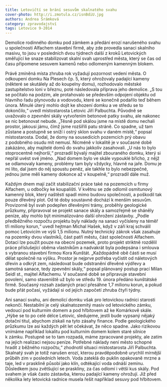 ```yaml
---
title: Letovičtí se brání sesuvům skalnatého svahu
cover-photo: http://i.zmotula.cz/isnBdiU.jpg
authors: Andrea Šrámková
category: zpravodajství
tags: Letovice 9-2014
---
```


Demolice rodinného domku pod zámkem a předání erozí narušeného svahu u společnosti Alfachem stavební firmě, aby zde provedla sanaci skalního masivu, to jsou v posledních dvou týdnech další z kroků Letovických směřující ke snaze stabilizovat skalní svah uprostřed města, který se čas od času připomene sesuvem kamenů nebo odlomeným kamenným blokem.

Právě zmíněná místa zhruba rok vyžadují pozornost vedení města. O odkoupení domku Na Plesech čp. 5, který ohrožovaly padající kameny (některé se skutálely až do koupelny domu), rozhodovalo městské zastupitelstvo loni v březnu, poté následovala příprava jeho demolice. „S tou se počítalo na podzim, ale protahovalo se především odpojení objektu od hlavního řadu plynovodu a vodovodu, které se konečně podařilo teď během února. Minulé úterý mohlo dojít ke shození domku a ve středu se to dokončilo,“ uvedl místostarosta Letovic Jiří Palbuchta. Původně se uvažovalo o zpevnění skály vytvořením betonové patky svahu, ale nakonec se nic betonovat nebude. „Těsně pod skálou jsme na místě domu nechali prostor, jakousi jámu, čímž jsme rozšířili patu stráně. Co spadne, už tam zůstane a postupně se sníží i ostrý sklon svahu v daném místě,“ popsal místostarosta. Dodal, že domy na sousedících pozemcích prý obavu z podobného osudu mít nemusí. Nicméně v lokalitě je v současné době zakázáno, aby majitelé domů do svahu jakkoliv zasahovali. „U nás to bylo stoprocentně nejhorší,“ prozradil bývalý majitel zbouraného domku, který si nepřál uvést své jméno. „Nad domem bylo ve skále vypouklé břicho, z nějž se odlamovaly kameny, problémy tam byly vždycky, hlavně na jaře. Domu je mi líto, dal jsem do něj spoustu peněz, ale takhle to bylo nebezpečné, jednou jsme měli kameny dokonce až v koupelně,“ prozradil dále muž.

Každým dnem mají začít stabilizační práce také na pozemcích u firmy Alfachem, u odbočky ke koupališti. V květnu se zde odlomil osmitunový kamenný blok, který naštěstí spadl mimo budovu společnosti, a poškodil tak pouze dřevěný plot. Od té doby soustavně dochází k menším sesuvům. Provizorně byl svah podepřen dřevěnými trámy, proběhly geologické průzkumy, připravoval se projekt sanace skály a samozřejmě se sháněly peníze, aby mohlo být minimalizováno další ohrožení zástavby. „Podle předběžného rozpočtu projektu byly náklady na sanaci vyčísleny na téměř tři miliony korun,“ uvedl hejtman Michal Hašek, když v září kraj schválil pomoc Letovicím ve výši 1,5 milionu. Nutný technický zákrok však zasahuje na pozemky dvou vlastníků, část patří městu, část společnosti Alfachem. Dotaci lze použít pouze na obecní pozemek, proto projekt striktně rozdělil práce příslušející oběma vlastníkům a nadvakrát byla podepsána i smlouva s vybranou stavební firmou Kora Kunštát. „Každopádně obě části se musí dělat společně na výšku. Prostor je nejprve potřeba vyčistit od náletových dřevin a odkrýt zem, následovat bude odstranění dřevěné výdřevy a samotná sanace, tedy zpevnění skály,“ popsal plánovaný postup prací Milan Seidl st., majitel Alfachemu. V současné době se připravuje stavební povolení, samo staveniště už bylo ve středu 19. února předáno kunštátské firmě. Současný rozsah zadaných prací přesáhne 1,7 milionu korun, a pokud bude přát počasí, vyžádají si od jejich započetí zhruba čtyři týdny.

Ani sanací svahu, ani demolicí domku však pro letovickou radnici starosti nekončí. Nestabilní je celý skalnatozemitý masiv od letovického zámku, vedoucí pod kulturním domem a pod hřbitovem až ke Komárkově skále. „Hýbe se to po celé délce Letovic, sledujeme, jestli bude vypsaný nějaký dotační titul, abychom získali na tyto zásahy finance. Podle geologického průzkumu lze asi každých pět let očekávat, že něco spadne. Jako rizikovou vnímáme například lokalitu pod kulturním domem kolem staré silnice k zámku. Postupně se to tam rozpadá, máme zpracované projekty, ale zatím na jejich realizaci nejsou peníze. Potřebné náklady není město schopné hradit z běžného rozpočtu,“ zhodnotil situaci místostarosta Jiří Palbuchta. Skalnatý svah je totiž narušen erozí, kterou pravděpodobně urychlil mírnější průběh zim v posledních letech. Voda zateklá do puklin opakovaně mrzne a taje, led v prasklině působí jako klín, odtékající voda odnáší zeminu. Důsledkem jsou zvětšující se praskliny, za čas odlomí i větší kus skály. Pod svahem je však často zástavba, kterou padající kameny ohrožují. Již před několika lety letovická radnice musela řešit například sesuvy pod hřbitovem.
